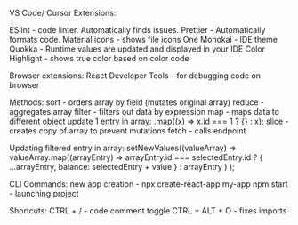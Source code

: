 VS Code/ Cursor Extensions:

ESlint - code linter. Automatically finds issues.
Prettier -  Automatically formats code.
Material icons - shows file icons
One Monokai - IDE theme
Quokka - Runtime values are updated and displayed in your IDE
Color Highlight - shows true color based on color code

Browser extensions:
React Developer Tools - for debugging code on browser

Methods:
sort - orders array by field (mutates original array)
reduce - aggregates array
filter - filters out data by expression
map - maps data to different object
    update 1 entry in array: .map((x) => x.id === 1 ? {} : x);
slice - creates copy of array to prevent mutations
fetch - calls endpoint

Updating filtered entry in array:
 setNewValues((valueArray) =>
      valueArray.map((arrayEntry) =>
        arrayEntry.id === selectedEntry.id
          ? { ...arrayEntry, balance: selectedEntry + value }
          : arrayEntry
      )
    );


CLI Commands:
new app creation - npx create-react-app my-app
npm start - launching project

Shortcuts:
CTRL + / - code comment toggle
CTRL + ALT + O - fixes imports 